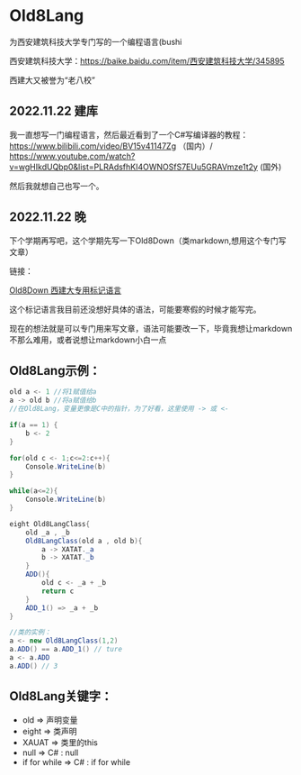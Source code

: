# Old8Lang
为西安建筑科技大学专门写的一个编程语言(bushi
    
西安建筑科技大学：https://baike.baidu.com/item/西安建筑科技大学/345895
  
西建大又被誉为“老八校”
  
## 2022.11.22 建库
  
我一直想写一门编程语言，然后最近看到了一个C#写编译器的教程：https://www.bilibili.com/video/BV15v41147Zg （国内）/ https://www.youtube.com/watch?v=wgHIkdUQbp0&list=PLRAdsfhKI4OWNOSfS7EUu5GRAVmze1t2y (国外)
  
然后我就想自己也写一个。

## 2022.11.22 晚
  
下个学期再写吧，这个学期先写一下Old8Down（类markdown,想用这个专门写文章）
  
链接： 
  
[Old8Down 西建大专用标记语言](https://gitee.com/luckyfishisdashen/Old8Down)
  
这个标记语言我目前还没想好具体的语法，可能要寒假的时候才能写完。
  
现在的想法就是可以专门用来写文章，语法可能要改一下，毕竟我想让markdown不那么难用，或者说想让markdown小白一点

## Old8Lang示例：
```cs
old a <- 1 //将1赋值给a
a -> old b //将a赋值给b
//在Old8Lang，变量更像是C中的指针，为了好看，这里使用 -> 或 <-

if(a == 1) {
    b <- 2 
} 

for(old c <- 1;c<=2:c++){ 
    Console.WriteLine(b)
} 

while(a<=2){
    Console.WriteLine(b)
} 

eight Old8LangClass{ 
    old _a , _b
    Old8LangClass(old a , old b){ 
        a -> XATAT._a 
        b -> XATAT._b 
    } 
    ADD(){
        old c <- _a + _b
        return c
    }
    ADD_1() => _a + _b
}  

//类的实例：
a <- new Old8LangClass(1,2)                       
a.ADD() == a.ADD_1() // ture
a <- a.ADD
a.ADD() // 3 
```


## Old8Lang关键字：
- old => 声明变量
- eight => 类声明
- XAUAT => 类里的this
- null  => C# : null
- if for while => C# : if for while